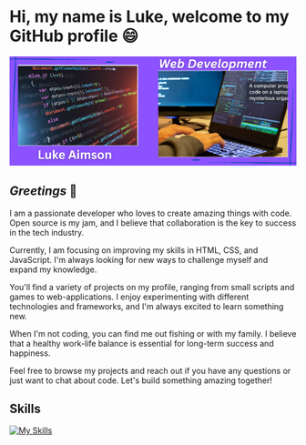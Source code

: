 # Hi, my name is Luke, welcome to my GitHub profile 😄

![A header image showing code](/images/CORPORATE%20WEBSITES.png)

## *Greetings* 👋

I am a passionate developer who loves to create amazing things with code. Open source is my jam, and I believe that collaboration is the key to success in the tech industry.

Currently, I am focusing on improving my skills in HTML, CSS, and JavaScript. I'm always looking for new ways to challenge myself and expand my knowledge.

You'll find a variety of projects on my profile, ranging from small scripts and games to web-applications. I enjoy experimenting with different technologies and frameworks, and I'm always excited to learn something new.

When I'm not coding, you can find me out fishing or with my family. I believe that a healthy work-life balance is essential for long-term success and happiness.

Feel free to browse my projects and reach out if you have any questions or just want to chat about code. Let's build something amazing together!

## Skills

[![My Skills](https://skillicons.dev/icons?i=javascript,html,css,sass,git,vscode,vim,zsh)](https://skillicons.dev)
